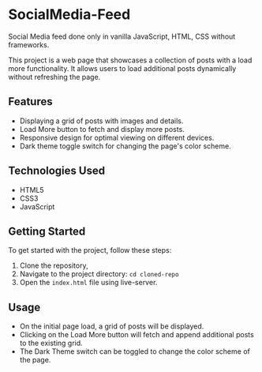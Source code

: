 # SocialMedia-Feed
Social Media feed done only in vanilla JavaScript, HTML, CSS without frameworks.

This project is a web page that showcases a collection of posts with a load more functionality. It allows users to load additional posts dynamically without refreshing the page.

## Features

- Displaying a grid of posts with images and details.
- Load More button to fetch and display more posts.
- Responsive design for optimal viewing on different devices.
- Dark theme toggle switch for changing the page's color scheme.

## Technologies Used

- HTML5
- CSS3
- JavaScript

## Getting Started

To get started with the project, follow these steps:

1. Clone the repository,
2. Navigate to the project directory: `cd cloned-repo`
3. Open the `index.html` file using live-server.

## Usage

- On the initial page load, a grid of posts will be displayed.
- Clicking on the Load More button will fetch and append additional posts to the existing grid.
- The Dark Theme switch can be toggled to change the color scheme of the page.
